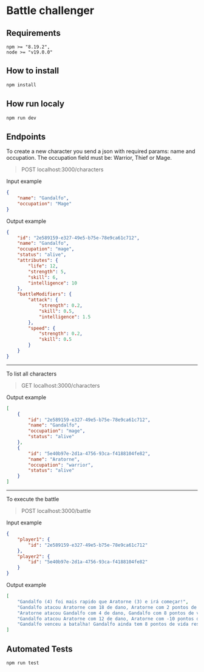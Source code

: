 # Battle challenger

## Requirements

```
npm >= "8.19.2",
node >= "v19.0.0"
```

## How to install

```bash
npm install
```

## How run localy

```bash
npm run dev
```

## Endpoints 

To create a new character you send a json with required params: name and occupation. The occupation field must be: Warrior, Thief or Mage. 

> POST localhost:3000/characters

Input example
```json
{
	"name": "Gandalfo",
	"occupation": "Mage"
}
```
Output example
```json
{
	"id": "2e589159-e327-49e5-b75e-78e9ca61c712",
	"name": "Gandalfo",
	"occupation": "mage",
	"status": "alive",
	"attributes": {
		"life": 12,
		"strength": 5,
		"skill": 6,
		"intelligence": 10
	},
	"battleModifiers": {
		"attack": {
			"strength": 0.2,
			"skill": 0.5,
			"intelligence": 1.5
		},
		"speed": {
			"strength": 0.2,
			"skill": 0.5
		}
	}
}
```

---
To list all characters

> GET localhost:3000/characters

Output example
```json
[
	{
		"id": "2e589159-e327-49e5-b75e-78e9ca61c712",
		"name": "Gandalfo",
		"occupation": "mage",
		"status": "alive"
	},
	{
		"id": "5e40b97e-2d1a-4756-93ca-f4188104fe82",
		"name": "Aratorne",
		"occupation": "warrior",
		"status": "alive"
	}
]
```

---
To execute the battle

> POST localhost:3000/battle

Input example
```json
{
	"player1": {
		"id": "2e589159-e327-49e5-b75e-78e9ca61c712"
	},
	"player2": {
		"id": "5e40b97e-2d1a-4756-93ca-f4188104fe82"
	}
}
```
Output example 
```json
[
	"Gandalfo (4) foi mais rapido que Aratorne (3) e irá começar!",
	"Gandalfo atacou Aratorne com 18 de dano, Aratorne com 2 pontos de vida restantes;",
	"Aratorne atacou Gandalfo com 4 de dano, Gandalfo com 8 pontos de vida restantes;",
	"Gandalfo atacou Aratorne com 12 de dano, Aratorne com -10 pontos de vida restantes;",
	"Gandalfo venceu a batalha! Gandalfo ainda tem 8 pontos de vida restantes!"
]
```



## Automated Tests

```bash
npm run test
```